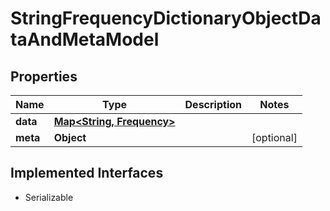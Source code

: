 

# StringFrequencyDictionaryObjectDataAndMetaModel


## Properties

Name | Type | Description | Notes
------------ | ------------- | ------------- | -------------
**data** | [**Map&lt;String, Frequency&gt;**](Frequency.md) |  | 
**meta** | **Object** |  |  [optional]


## Implemented Interfaces

* Serializable


